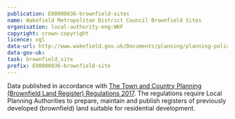 ```yaml
---
publication: E08000036-brownfield-sites
name: Wakefield Metropolitan District Council Brownfield Sites
organisation: local-authority-eng:WKF
copyright: crown-copyright
licence: ogl
data-url: http://www.wakefield.gov.uk/Documents/planning/planning-policy/wakefield_brownfieldregister_2017-12-31_rev1.csv
data-gov-uk: 
task: brownfield_site
prefix: E08000036-brownfield-site
---
```


Data published in accordance with [The Town and Country Planning (Brownfield Land Register) Regulations 2017](http://www.legislation.gov.uk/uksi/2017/403/contents/made).
The regulations require Local Planning Authorities to prepare, maintain and publish registers of previously developed (brownfield) land suitable for residential development.


